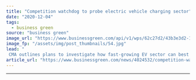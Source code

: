 ```yaml
---
title: "Competition watchdog to probe electric vehicle charging sector"
date: "2020-12-04"
tags: 
  - business green
source: "business green"
image_url: "https://www.businessgreen.com/api/v1/wps/62c27d2/43b3e3d2-13ab-437e-8175-d417c3204610/9/An-electric-vehicle-being-charged-185x114.jpg"
image_fp: "/assets/img/post_thumbnails/54.jpg"
lead: "
 CMA outlines plans to investigate how fast-growing EV sector can best benefit UK drivers, as new figures reveal EVs' share of new car market has almost quadrupled over the past year ..."
article_url: "https://www.businessgreen.com/news/4024532/competition-watchdog-probe-electric-vehicle-charging-sector"
---
```


---
